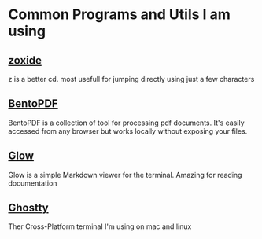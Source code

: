 # Common Programs and Utils I am using

## [zoxide](https://github.com/ajeetdsouza/zoxide)

z is a better cd. most usefull for jumping directly using just a few characters

## [BentoPDF](https://bentopdf.com/)

BentoPDF is a collection of tool for processing pdf documents.
It's easily accessed from any browser but works locally without exposing your files.

## [Glow](https://github.com/charmbracelet/glow)

Glow is a simple Markdown viewer for the terminal. Amazing for reading documentation

## [Ghostty](https://ghostty.org/)

Ther Cross-Platform terminal I'm using on mac and linux
